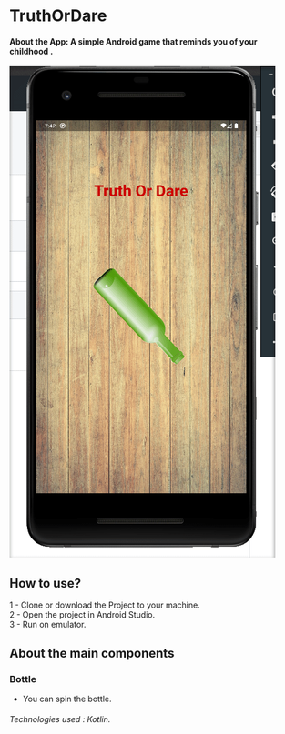 # TruthOrDare
#### About the App: A simple Android game that reminds you of your childhood .

![TruthOrDare](https://github.com/ProgramadorLeandroSantos/TruthOrDare/blob/master/app/src/main/res/drawable/truthordare.gif)


## How to use?

1 - Clone or download the Project to your machine.<br/>
2 - Open the project in Android Studio.<br/>
3 - Run on emulator.

## About the main components
### Bottle
* You can spin the bottle.

###### Technologies used : Kotlin.
